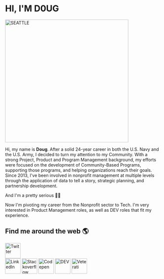 # HI, I'M D0UG

<img src="https://i.imgur.com/RnEh9N9.jpeg" alt="SEATTLE" style="width:400px;"/>

Hi, my name is **Doug**. After a solid 24-year career in both the U.S. Navy and the U.S. Army, I decided to turn my attention to my Community. With a strong Project, Product and Program Management background, my efforts were focused on the development of Community-Based Programs, supporting those programs, and helping organizations reach their goals. Since 2013, I've been involved in nonprofit management at multiple levels through the application of data to tell a story, strategic planning, and partnership development. 

And I'm a pretty serious :biking_man:

Now I'm pivoting my career from the Nonprofit sector to Tech. I'm very interested in Product Management roles, as well as DEV roles that fit my experience.

## Find me around the web 🌎 

<a href ="https://twitter.com/Doug_Pfeffer"><img src="https://i.imgur.com/r8Pic5N.jpg" alt="Twitter" style="width:50px;"/></a>
<br>
<a href ="https://www.linkedin.com/in/dougpfeffer/"><img src="https://i.imgur.com/G8WqJel.jpg" alt="LinkedIn" style="width:50px;"/></a>
<a href ="https://stackoverflow.com/users/13715241/doug-pfeffer?tab=profile"><img src="https://i.imgur.com/j0rIJVc.jpg" alt="Stackoverflow" style="width:50px;"/></a>
<a href ="https://codepen.io/dougpfeffer-alt"><img src="https://i.imgur.com/DRbSZn0.png" alt="Codepen" style="width:50px;"/></a>
<a href ="https://dev.to/dougpfefferalt"><img src="https://i.imgur.com/0CUUNAL.jpg" alt="DEV" style="width:50px;"/></a>
<a href ="https://enter.veterati.com/mentor/public_profile?mid=MR.6dba9d169f47b553e24a60e34a46572e"><img src="https://i.imgur.com/2QlsnAB.png" alt="Veterati" style="width:50px;"/></a>


